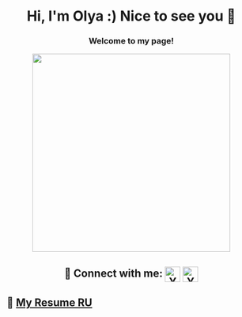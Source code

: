 <h1 align="center">Hi, I'm Olya :)  Nice to see you 🤗 
  
<h3 align="center">Welcome to my page!</h3> 
  
<div id="header" align="center">
  <img src="https://media.giphy.com/media/NCh5G1KuRsXPa/giphy.gif" width="400"/>
</div>
  
<h2 align="center">🤝 Connect with me:
<a href="https://www.linkedin.com/in/olga-maksimova74/"><img align="center" src="https://raw.githubusercontent.com/yushi1007/yushi1007/main/images/linkedin.svg" alt="Yu Shi | LinkedIn" width="31px"/></a>
<a href="https://www.t.me/lolichka74"><img align="center" src="https://sz58.ru/wp-content/uploads/telegram.png" alt="Yu Shi | Telegram" width="31px"/></a>
</br>

## 📜 [My Resume RU]([https://www.canva.com/design/DAFh13V4NYg/1iQkhG0caWOpFXfPvK3K7w/view?utm_content=DAFh13V4NYg&utm_campaign=designshare&utm_medium=link&utm_source=viewer](https://drive.google.com/file/d/1KhZTRS_ENu_ROnNbs2sKrQo6Q0Xhyyif/view?usp=sharing))
<div>
